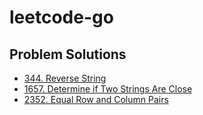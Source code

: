 # leetcode-go

## Problem Solutions

- [344. Reverse String](./leetcode/344-Reverse-String/README.md)
- [1657. Determine if Two Strings Are Close](./leetcode/1657-Determine-if-Two-Strings-Are-Close/README.md)
- [2352. Equal Row and Column Pairs](./leetcode/2352-Equal-Row-and-Column-Pairs/README.md)